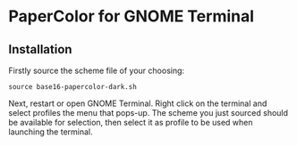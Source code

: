 # PaperColor for GNOME Terminal

## Installation
Firstly source the scheme file of your choosing: 

    source base16-papercolor-dark.sh

Next, restart or open GNOME Terminal. Right click on the terminal and select profiles the menu that pops-up. The scheme you just sourced should be available for selection, then select it as profile to be used when launching the terminal.
